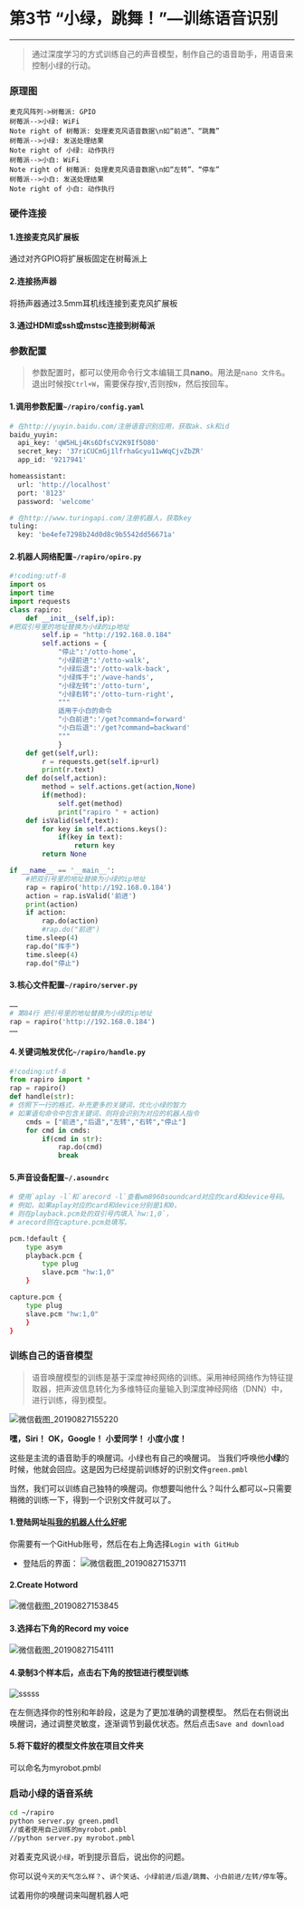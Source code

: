 # 第3节 “小绿，跳舞！”—训练语音识别

---

>通过深度学习的方式训练自己的声音模型，制作自己的语音助手，用语音来控制小绿的行动。

### 原理图

```sequence
麦克风阵列->树莓派: GPIO
树莓派-->小绿: WiFi
Note right of 树莓派: 处理麦克风语音数据\n如“前进”、“跳舞”
树莓派-->小绿: 发送处理结果
Note right of 小绿: 动作执行
树莓派-->小白: WiFi
Note right of 树莓派: 处理麦克风语音数据\n如“左转”、“停车”
树莓派-->小白: 发送处理结果
Note right of 小白: 动作执行
```

### 硬件连接

#### 1.连接麦克风扩展板

通过对齐GPIO将扩展板固定在树莓派上

#### 2.连接扬声器

将扬声器通过3.5mm耳机线连接到麦克风扩展板

#### 3.通过HDMI或ssh或mstsc连接到树莓派

### 参数配置

>参数配置时，都可以使用命令行文本编辑工具**nano**。用法是`nano 文件名`。退出时候按`Ctrl+W`，需要保存按`Y`,否则按`N`，然后按回车。

#### 1.调用参数配置`~/rapiro/config.yaml`

```bash
# 在http://yuyin.baidu.com/注册语音识别应用，获取ak、sk和id
baidu_yuyin:
  api_key: 'qW5HLj4Ks6DfsCV2K9If5O80'
  secret_key: '37riCUCmGj1lfrhaGcyu11wWqCjvZbZR'
  app_id: '9217941'

homeassistant:
  url: 'http://localhost'
  port: '8123'
  password: 'welcome'

# 在http://www.turingapi.com/注册机器人，获取key
tuling:
  key: 'be4efe7298b24d0d8c9b5542dd56671a'
```

#### 2.机器人网络配置`~/rapiro/opiro.py`

```python
#!coding:utf-8
import os
import time
import requests
class rapiro:
    def __init__(self,ip):
#把双引号里的地址替换为小绿的ip地址
        self.ip = "http://192.168.0.184"
        self.actions = {
            "停止":'/otto-home',
            "小绿前进":'/otto-walk',
            "小绿后退":'/otto-walk-back',
            "小绿挥手":'/wave-hands',
            "小绿左转":'/otto-turn',
            "小绿右转":'/otto-turn-right',
            """
            适用于小白的命令
            "小白前进":'/get?command=forward'
            "小白后退":'/get?command=backward'
            """
            }
    def get(self,url):
        r = requests.get(self.ip+url)
        print(r.text)
    def do(self,action):
        method = self.actions.get(action,None)
        if(method):
            self.get(method)
            print("rapiro " + action)
    def isValid(self,text):
        for key in self.actions.keys():
            if(key in text):
                return key
        return None

if __name__ == '__main__':
    #把双引号里的地址替换为小绿的ip地址
    rap = rapiro('http://192.168.0.184')
    action = rap.isValid('前进')
    print(action)
    if action:
        rap.do(action)
        #rap.do("前进")
    time.sleep(4)
    rap.do("挥手")
    time.sleep(4)
    rap.do("停止")
```

#### 3.核心文件配置`~/rapiro/server.py`

```python
……
# 第84行 把引号里的地址替换为小绿的ip地址
rap = rapiro('http://192.168.0.184')
……
```

#### 4.关键词触发优化`~/rapiro/handle.py`

```python
#!coding:utf-8
from rapiro import *
rap = rapiro()
def handle(str):
# 仿照下一行的格式，补充更多的关键词，优化小绿的智力
# 如果语句命令中包含关键词，则将会识别为对应的机器人指令
    cmds = ["前进","后退","左转","右转","停止"]
    for cmd in cmds:
        if(cmd in str):
            rap.do(cmd)
            break
```

#### 5.声音设备配置`~/.asoundrc`

```bash
# 使用`aplay -l`和`arecord -l`查看wm8960soundcard对应的card和device号码。
# 例如，如果aplay对应的card和device分别是1和0，
# 则在playback.pcm处的双引号内填入`hw:1,0`，
# arecord则在capture.pcm处填写。

pcm.!default {
    type asym
    playback.pcm {
        type plug
        slave.pcm "hw:1,0"
    }

capture.pcm {
    type plug
    slave.pcm "hw:1,0"
    }
}
```

### 训练自己的语音模型

>语音唤醒模型的训练是基于深度神经网络的训练。采用神经网络作为特征提取器，把声波信息转化为多维特征向量输入到深度神经网络（DNN）中，进行训练，得到模型。

![微信截图_20190827155220](https://md.hass.live/%E5%BE%AE%E4%BF%A1%E6%88%AA%E5%9B%BE_20190827155220.png)

**嘿，Siri！**
**OK，Google！**
**小爱同学！**
**小度小度！**

这些是主流的语音助手的唤醒词。小绿也有自己的唤醒词。
当我们呼唤他**小绿**的时候，他就会回应。这是因为已经提前训练好的识别文件`green.pmbl`

当然，我们可以训练自己独特的唤醒词。你想要叫他什么？叫什么都可以~只需要稍微的训练一下，得到一个识别文件就可以了。

#### 1.登陆网址[叫我的机器人什么好呢](https://snowboy.kitt.ai/)

你需要有一个GitHub账号，然后在右上角选择`Login with GitHub`

- 登陆后的界面：
![微信截图_20190827153711](https://md.hass.live/%E5%BE%AE%E4%BF%A1%E6%88%AA%E5%9B%BE_20190827153711.png)

#### 2.Create Hotword

![微信截图_20190827153845](https://md.hass.live/%E5%BE%AE%E4%BF%A1%E6%88%AA%E5%9B%BE_20190827153845.png)

#### 3.选择右下角的Record my voice

![微信截图_20190827154111](https://md.hass.live/%E5%BE%AE%E4%BF%A1%E6%88%AA%E5%9B%BE_20190827154111.png)

#### 4.录制3个样本后，点击右下角的按钮进行模型训练

![sssss](https://md.hass.live/sssss.png)

在左侧选择你的性别和年龄段，这是为了更加准确的调整模型。
然后在右侧说出唤醒词，通过调整灵敏度，逐渐调节到最优状态。然后点击`Save and download`

#### 5.将下载好的模型文件放在项目文件夹

可以命名为myrobot.pmbl

### 启动小绿的语音系统

```bash
cd ~/rapiro
python server.py green.pmdl
//或者使用自己训练的myrobot.pmbl
//python server.py myrobot.pmbl
```

对着麦克风说`小绿`，听到提示音后，说出你的问题。

你可以说`今天的天气怎么样？`、`讲个笑话`、`小绿前进/后退/跳舞`、`小白前进/左转/停车`等。

试着用你的唤醒词来叫醒机器人吧
